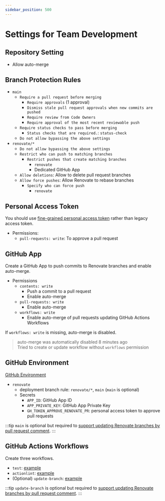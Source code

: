 ```yaml
---
sidebar_position: 500
---
```


# Settings for Team Development

## Repository Setting

- Allow auto-merge

## Branch Protection Rules

- `main`
  - `Require a pull request before merging`
    - `Require approvals` (1 approval)
    - `Dismiss stale pull request approvals when new commits are pushed`
    - `Require review from Code Owners`
    - `Require approval of the most recent reviewable push`
  - `Require status checks to pass before merging`
    - `Status checks that are required.`: `status-check`
  - `Do not allow bypassing the above settings`
- `renovate/*` 
  - `Do not allow bypassing the above settings`
  - `Restrict who can push to matching branches`
    - `Restrict pushes that create matching branches`
      - `renovate`
      - Dedicated GitHub App
  - `Allow deletions`: Allow to delete pull request branches
  - `Allow force pushes`: Allow Renovate to rebase branches
    - `Specify who can force push`
      - `renovate`

## Personal Access Token

You should use [fine-grained personal access token](https://github.blog/2022-10-18-introducing-fine-grained-personal-access-tokens-for-github/) rather than legacy access token.

- Permissions:
  - `pull-requests: write`: To approve a pull request

## GitHub App

Create a GitHub App to push commits to Renovate branches and enable auto-merge.

- Permissions
  - `contents: write`
    - Push a commit to a pull request
    - Enable auto-merge
  - `pull-requests: write`
    - Enable auto-merge
  - `workflows: write`
    - Enable auto-merge of pull requests updating GitHub Actions Workflows

If `workflows: write` is missing, auto-merge is disabled.

> auto-merge was automatically disabled 8 minutes ago  
> Tried to create or update workflow without `workflows` permission

## GitHub Environment

[GitHub Environment](https://docs.github.com/en/actions/deployment/targeting-different-environments/using-environments-for-deployment)

- `renovate`
  - deployment branch rule: `renovate/*`, `main` (`main` is optional)
  - Secrets
    - `APP_ID`: GitHub App ID
    - `APP_PRIVATE_KEY`: GitHub App Private Key
    - `GH_TOKEN_APPROVE_RENOVATE_PR`: personal access token to approve pull requests

:::tip
`main` is optional but required to [support updating Renovate branches by pull request comment](guide.md#optional-update-branch-of-renovate-pull-request-by-comment).
:::

## GitHub Actions Workflows

Create three workflows.

- `test`: [example](https://github.com/aquaproj/example-update-checksum/blob/main/.github/workflows/test.yaml)
- `actionlint`: [example](https://github.com/suzuki-shunsuke/tfcmt/blob/main/.github/workflows/actionlint.yaml)
- (Optional) `update-branch`: [example](https://github.com/aquaproj/example-update-checksum/blob/main/.github/workflows/update-branch.yaml)

:::tip
`update-branch` is optional but required to [support updating Renovate branches by pull request comment](guide.md#optional-update-branch-of-renovate-pull-request-by-comment).
:::
